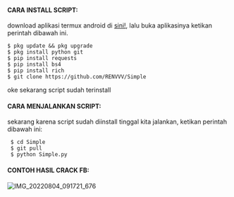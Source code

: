 #### CARA INSTALL SCRIPT:
 download aplikasi termux android di [sini!](https://f-droid.org/repo/com.termux_118.apk), lalu buka aplikasinya ketikan perintah dibawah ini.
 ```
 $ pkg update && pkg upgrade
 $ pkg install python git
 $ pip install requests
 $ pip install bs4
 $ pip install rich
 $ git clone https://github.com/RENVVV/Simple
 ```
 oke sekarang script sudah terinstall
#### CARA MENJALANKAN SCRIPT:
 sekarang karena script sudah diinstall tinggal kita jalankan, ketikan perintah dibawah ini:
 ```
  $ cd Simple
  $ git pull
  $ python Simple.py
 ```
#### CONTOH HASIL CRACK FB:
![IMG_20220804_091721_676](https://user-images.githubusercontent.com/89802496/182751964-19679f1c-49d2-4e76-8a94-a9debda9183d.jpg)
